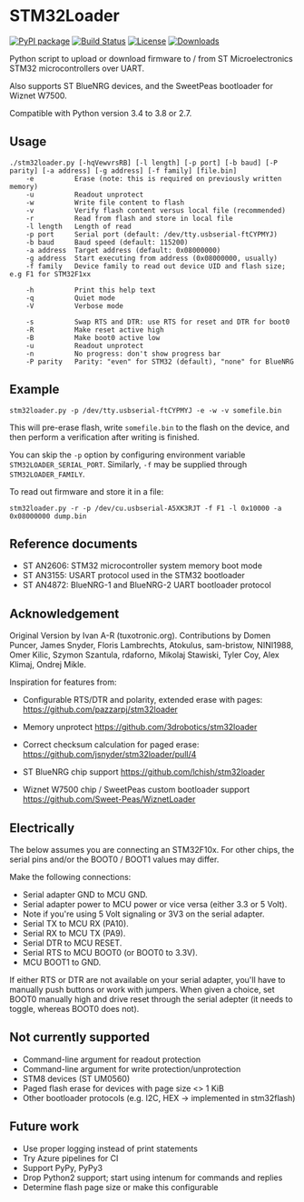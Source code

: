 STM32Loader
=========== 

[![PyPI package](https://badge.fury.io/py/stm32loader.svg)](https://badge.fury.io/py/stm32loader)
[![Build Status](https://travis-ci.org/florisla/stm32loader.svg?branch=master)](https://travis-ci.org/florisla/stm32loader)
[![License](https://img.shields.io/pypi/l/stm32loader.svg)](https://pypi.org/project/stm32loader/)
[![Downloads](https://pepy.tech/badge/stm32loader)](https://pepy.tech/project/stm32loader)

Python script to upload or download firmware to / from
ST Microelectronics STM32 microcontrollers over UART.

Also supports ST BlueNRG devices, and the SweetPeas bootloader
for Wiznet W7500.

Compatible with Python version 3.4 to 3.8 or 2.7.


Usage
-----

```
./stm32loader.py [-hqVewvrsRB] [-l length] [-p port] [-b baud] [-P parity] [-a address] [-g address] [-f family] [file.bin]
    -e          Erase (note: this is required on previously written memory)
    -u          Readout unprotect
    -w          Write file content to flash
    -v          Verify flash content versus local file (recommended)
    -r          Read from flash and store in local file
    -l length   Length of read
    -p port     Serial port (default: /dev/tty.usbserial-ftCYPMYJ)
    -b baud     Baud speed (default: 115200)
    -a address  Target address (default: 0x08000000)
    -g address  Start executing from address (0x08000000, usually)
    -f family   Device family to read out device UID and flash size; e.g F1 for STM32F1xx

    -h          Print this help text
    -q          Quiet mode
    -V          Verbose mode

    -s          Swap RTS and DTR: use RTS for reset and DTR for boot0
    -R          Make reset active high
    -B          Make boot0 active low
    -u          Readout unprotect
    -n          No progress: don't show progress bar
    -P parity   Parity: "even" for STM32 (default), "none" for BlueNRG
```


Example
-------

```
stm32loader.py -p /dev/tty.usbserial-ftCYPMYJ -e -w -v somefile.bin
```

This will pre-erase flash, write `somefile.bin` to the flash on the device, and then
perform a verification after writing is finished.

You can skip the `-p` option by configuring environment variable
`STM32LOADER_SERIAL_PORT`.
Similarly, `-f` may be supplied through `STM32LOADER_FAMILY`.

To read out firmware and store it in a file:

```
stm32loader.py -r -p /dev/cu.usbserial-A5XK3RJT -f F1 -l 0x10000 -a 0x08000000 dump.bin 
```


Reference documents
-------------------

* ST AN2606: STM32 microcontroller system memory boot mode
* ST AN3155: USART protocol used in the STM32 bootloader
* ST AN4872: BlueNRG-1 and BlueNRG-2 UART bootloader protocol


Acknowledgement
---------------

Original Version by Ivan A-R (tuxotronic.org).
Contributions by Domen Puncer, James Snyder, Floris Lambrechts,
Atokulus, sam-bristow, NINI1988, Omer Kilic, Szymon Szantula, rdaforno,
Mikolaj Stawiski, Tyler Coy, Alex Klimaj, Ondrej Mikle.

Inspiration for features from:

* Configurable RTS/DTR and polarity, extended erase with pages:
  https://github.com/pazzarpj/stm32loader
  
* Memory unprotect
  https://github.com/3drobotics/stm32loader

* Correct checksum calculation for paged erase:
  https://github.com/jsnyder/stm32loader/pull/4

* ST BlueNRG chip support
  https://github.com/lchish/stm32loader

* Wiznet W7500 chip / SweetPeas custom bootloader support
  https://github.com/Sweet-Peas/WiznetLoader


Electrically
------------

The below assumes you are connecting an STM32F10x.
For other chips, the serial pins and/or the BOOT0 / BOOT1 values
may differ.

Make the following connections:

- Serial adapter GND to MCU GND.
- Serial adapter power to MCU power or vice versa (either 3.3 or 5 Volt).
- Note if you're using 5 Volt signaling or 3V3 on the serial adapter.
- Serial TX to MCU RX (PA10).
- Serial RX to MCU TX (PA9).
- Serial DTR to MCU RESET.
- Serial RTS to MCU BOOT0 (or BOOT0 to 3.3V).
- MCU BOOT1 to GND.

If either RTS or DTR are not available on your serial adapter, you'll have to
manually push buttons or work with jumpers.
When given a choice, set BOOT0 manually high and drive reset through the serial
adepter (it needs to toggle, whereas BOOT0 does not).


Not currently supported
-----------------------

* Command-line argument for readout protection
* Command-line argument for write protection/unprotection
* STM8 devices (ST UM0560)
* Paged flash erase for devices with page size <> 1 KiB
* Other bootloader protocols (e.g. I2C, HEX -> implemented in stm32flash)


Future work
-----------
* Use proper logging instead of print statements
* Try Azure pipelines for CI
* Support PyPy, PyPy3
* Drop Python2 support; start using intenum for commands and replies
* Determine flash page size or make this configurable
